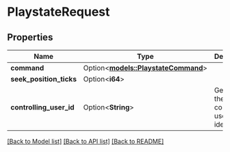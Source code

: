 # PlaystateRequest

## Properties

Name | Type | Description | Notes
------------ | ------------- | ------------- | -------------
**command** | Option<[**models::PlaystateCommand**](PlaystateCommand.md)> |  | [optional]
**seek_position_ticks** | Option<**i64**> |  | [optional]
**controlling_user_id** | Option<**String**> | Gets or sets the controlling user identifier. | [optional]

[[Back to Model list]](../README.md#documentation-for-models) [[Back to API list]](../README.md#documentation-for-api-endpoints) [[Back to README]](../README.md)


